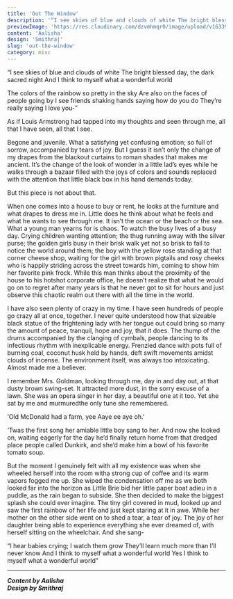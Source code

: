 ```yaml
---
title: 'Out The Window'
description: '“I see skies of blue and clouds of white The bright blessed day, the dark sacred night...'
previewImage: 'https://res.cloudinary.com/dzvmhmqr0/image/upload/v1633974093/Articles%20Cover%20Image/Out_the_window_amcfrl.png'
content: 'Aalisha'
design: 'Smithraj'
slug: 'out-the-window'
category: misc
---
```


“I see skies of blue and clouds of white
The bright blessed day, the dark sacred night
And I think to myself what a wonderful world

The colors of the rainbow so pretty in the sky
Are also on the faces of people going by
I see friends shaking hands saying how do you do
They’re really saying I love you-”

As if Louis Armstrong had tapped into my thoughts and seen through me, all that I have seen, all that I see.

Begone and juvenile. What a satisfying yet confusing emotion; so full of sorrow, accompanied by tears of joy. But I guess it isn’t only the change of my drapes from the blackout curtains to roman shades that makes me ancient. It’s the change of the look of wonder in a little lad’s eyes while he walks through a bazaar filled with the joys of colors and sounds replaced with the attention that little black box in his hand demands today.

But this piece is not about that.

When one comes into a house to buy or rent, he looks at the furniture and what drapes to dress me in. Little does he think about what he feels and what he wants to see through me. It isn’t the ocean or the beach or the sea. What a young man yearns for is chaos. To watch the busy lives of a busy day. Crying children wanting attention; the thug running away with the silver purse; the golden girls busy in their brisk walk yet not so brisk to fail to notice the world around them; the boy with the yellow rose standing at that corner cheese shop, waiting for the girl with brown pigtails and rosy cheeks who is happily striding across the street towards him, coming to show him her favorite pink frock. While this man thinks about the proximity of the house to his hotshot corporate office, he doesn’t realize that what he would go on to regret after many years is that he never got to sit for hours and just observe this chaotic realm out there with all the time in the world.

I have also seen plenty of crazy in my time. I have seen hundreds of people go crazy all at once, together. I never quite understood how that sizeable black statue of the frightening lady with her tongue out could bring so many the amount of peace, tranquil, hope and joy, that it does. The thump of the drums accompanied by the clanging of cymbals, people dancing to its infectious rhythm with inexplicable energy. Frenzied dance with pots full of burning coal, coconut husk held by hands, deft swift movements amidst clouds of incense. The environment itself, was always too intoxicating. Almost made me a believer.

I remember Mrs. Goldman, looking through me, day in and day out, at that dusty brown swing-set. It attracted more dust, in the sorry excuse of a lawn. She was an opera singer in her day, a beautiful one at it too. Yet she sat by me and murmuredthe only tune she remembered.

‘Old McDonald had a farm, yee Aaye ee aye oh.’

‘Twas the first song her amiable little boy sang to her. And now she looked on, waiting eagerly for the day he’d finally return home from that dredged place people called Dunkirk, and she’d make him a bowl of his favorite tomato soup.

But the moment I genuinely felt with all my existence was when she wheeled herself into the room witha strong cup of coffee and its warm vapors fogged me up. She wiped the condensation off me as we both looked far into the horizon as Little Brie bid her little paper boat adieu in a puddle, as the rain began to subside. She then decided to make the biggest splash she could ever imagine. The tiny girl covered in mud, looked up and saw the first rainbow of her life and just kept staring at it in awe. While her mother on the other side went on to shed a tear, a tear of joy. The joy of her daughter being able to experience everything she ever dreamed of, with herself sitting on the wheelchair. And she sang-

“I hear babies crying; I watch them grow
They’ll learn much more than I’ll never know
And I think to myself what a wonderful world
Yes I think to myself what a wonderful world”

---

**_Content by Aalisha_**<br>
**_Design by Smithraj_**
